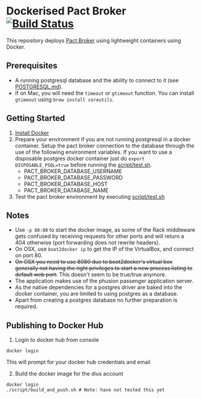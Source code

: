 Dockerised Pact Broker [![Build Status](https://travis-ci.org/DiUS/pact_broker-docker.svg)](https://travis-ci.org/DiUS/pact_broker-docker)
==================

This repository deploys [Pact Broker](https://github.com/bethesque/pact_broker) using lightweight containers using Docker.

## Prerequisites

* A running postgresql database and the ability to connect to it (see [POSTGRESQL.md](POSTGRESQL.md)).
* If on Mac, you will need the `timeout` or `gtimeout` function. You can install `gtimeout` using `brew install coreutils`.

## Getting Started

1. [Install Docker](https://docs.docker.com/installation/)
2. Prepare your environment if you are not running postgresql in a docker container. Setup the pact broker connection to the database through the use of the following environment variables. If you want to use a disposable postgres docker container just do `export DISPOSABLE_PSQL=true` before running the [script/test.sh](script/test.sh).
    * PACT_BROKER_DATABASE_USERNAME
    * PACT_BROKER_DATABASE_PASSWORD
    * PACT_BROKER_DATABASE_HOST
    * PACT_BROKER_DATABASE_NAME
3. Test the pact broker environment by executing [script/test.sh](script/test.sh)

## Notes

* Use `-p 80:80` to start the docker image, as some of the Rack middleware gets confused by receiving requests for other ports and will return a 404 otherwise (port forwarding does not rewrite headers).
* On OSX, use `boot2docker ip` to get the IP of the VirtualBox, and connect on port 80.
* ~~On OSX you need to use 8080 due to boot2docker's virtual box generally not having the right privileges to start a new process listing to default web port.~~ This doesn't seem to be true/true anymore.
* The application makes use of the phusion passenger application server.
* As the native dependencies for a postgres driver are baked into the docker container, you are limited to using postgres as a database.
* Apart from creating a postgres database no further preparation is required.

## Publishing to Docker Hub

1. Login to docker hub from console

```
docker login
```

This will prompt for your docker hub credentials and email

2. Build the docker image for the dius account

```
docker login
./script/build_and_push.sh # Note: have not tested this yet
```
